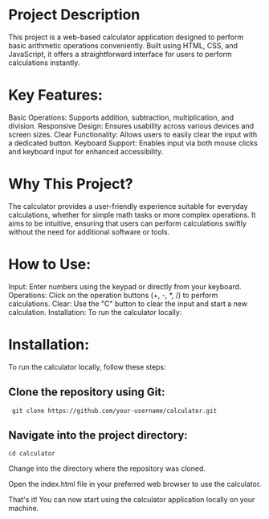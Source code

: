 
# Project Description
This project is a web-based calculator application designed to perform basic arithmetic operations conveniently. Built using HTML, CSS, and JavaScript, it offers a straightforward interface for users to perform calculations instantly.

# Key Features:

Basic Operations: Supports addition, subtraction, multiplication, and division.
Responsive Design: Ensures usability across various devices and screen sizes.
Clear Functionality: Allows users to easily clear the input with a dedicated button.
Keyboard Support: Enables input via both mouse clicks and keyboard input for enhanced accessibility.

# Why This Project?
The calculator provides a user-friendly experience suitable for everyday calculations, whether for simple math tasks or more complex operations. It aims to be intuitive, ensuring that users can perform calculations swiftly without the need for additional software or tools.

# How to Use:
Input: Enter numbers using the keypad or directly from your keyboard.
Operations: Click on the operation buttons (+, -, *, /) to perform calculations.
Clear: Use the "C" button to clear the input and start a new calculation.
Installation:
To run the calculator locally:

# Installation:

To run the calculator locally, follow these steps:

## Clone the repository using Git:

```
 git clone https://github.com/your-username/calculator.git
 ```


## Navigate into the project directory:

```
cd calculator
 ```

Change into the directory where the repository was cloned.

Open the index.html file in your preferred web browser to use the calculator.

That's it! You can now start using the calculator application locally on your machine.

